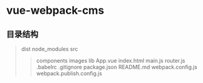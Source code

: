 # vue-webpack-cms
## 目录结构

> dist
> node_modules
> src
>> components
>> images
>> lib
>> App.vue
>> index.html
>> main.js
>> router.js
> .babelrc
> .gitignore
> package.json
> README.md
> webpack.config.js
> webpack.publish.config.js

